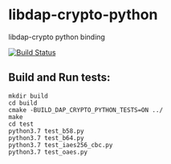 # libdap-crypto-python
libdap-crypto python binding

[![Build Status](https://travis-ci.com/cellframe/libdap-crypto-python.svg?branch=master)](https://travis-ci.com/cellframe/libdap-crypto-python)

## Build and Run tests:
```
mkdir build
cd build
cmake -BUILD_DAP_CRYPTO_PYTHON_TESTS=ON ../
make
cd test
python3.7 test_b58.py
python3.7 test_b64.py
python3.7 test_iaes256_cbc.py
python3.7 test_oaes.py
```
